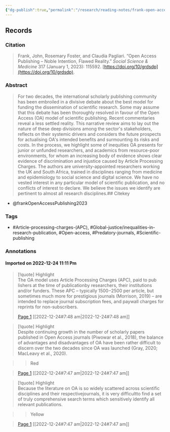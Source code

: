```yaml
---
{"dg-publish":true,"permalink":"/research/reading-notes/frank-open-access-publishing2023/","tags":["gardenEntry"]}
---
```



## Records

### Citation

> Frank, John, Rosemary Foster, and Claudia Pagliari. “Open Access Publishing – Noble Intention, Flawed Reality.” _Social Science & Medicine_ 317 (January 1, 2023): 115592. [https://doi.org/10/grdsdp](https://doi.org/10/grdsdp).

### Abstract

> For two decades, the international scholarly publishing community has been embroiled in a divisive debate about the best model for funding the dissemination of scientific research. Some may assume that this debate has been thoroughly resolved in favour of the Open Access (OA) model of scientific publishing. Recent commentaries reveal a less settled reality. This narrative review aims to lay out the nature of these deep divisions among the sector's stakeholders, reflects on their systemic drivers and considers the future prospects for actualising OA's intended benefits and surmounting its risks and costs. In the process, we highlight some of inequities OA presents for junior or unfunded researchers, and academics from resource-poor environments, for whom an increasing body of evidence shows clear evidence of discrimination and injustice caused by Article Processing Charges. The authors are university-appointed researchers working the UK and South Africa, trained in disciplines ranging from medicine and epidemiology to social science and digital science. We have no vested interest in any particular model of scientific publication, and no conflicts of interest to declare. We believe the issues we identify are pertinent to almost all research disciplines.## Citekey
- @frankOpenAccessPublishing2023

### Tags

- #Article-processing-charges-(APC), #Global-justice/inequalities-in-research-publication, #Open-access, #Predatory-journals, #Scientific-publishing

### Annotations



#### Imported on 2022-12-24 11:11 Pm

> [!quote] Highlight  
> The OA model uses Article Processing Charges (APC), paid to pub lishers at the time of publicationby researchers, their institutions and/or funders. These APC – typically $1500-$2500 per article, but sometimes much more for prestigious journals (Morrison, 2019) – are intended to replace journal subscription fees, and paywall charges for reprints for non-subscribers.
>
> [Page 1](zotero://open-pdf/library/items/SY74CKAR?page=1) [[2022-12-24#7:48 am\|2022-12-24#7:48 am]]

> [!quote] Highlight  
> Despite continuing growth in the number of scholarly papers published in Open Access journals (Piwowar et al., 2018), the balance of advantages and disadvantages of OA have been rather difficult to discern over the two decades since OA was launched (Gray, 2020; MacLeavy et al., 2020).

>> Red

>
> [Page 1](zotero://open-pdf/library/items/SY74CKAR?page=1) [[2022-12-24#7:47 am\|2022-12-24#7:47 am]]

> [!quote] Highlight  
> Because the literature on OA is so widely scattered across scientific disciplines and their respectivejournals, it is very difficultto find a set of truly comprehensive search terms which sensitively identify all relevant publications.

>> Yellow

>
> [Page 1](zotero://open-pdf/library/items/SY74CKAR?page=1) [[2022-12-24#7:47 am\|2022-12-24#7:47 am]]




